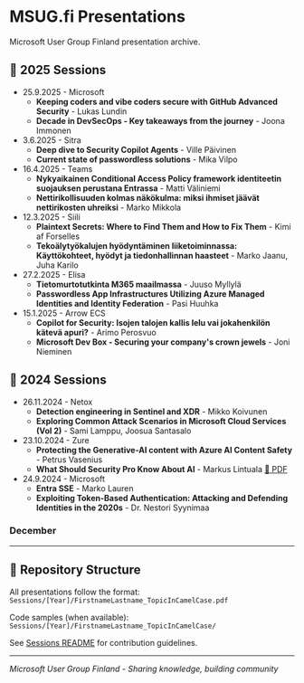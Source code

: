 # MSUG.fi Presentations

Microsoft User Group Finland presentation archive.
## 📅 2025 Sessions
- 25.9.2025 - Microsoft
  - **Keeping coders and vibe coders secure with GitHub Advanced Security** - Lukas Lundin
  - **Decade in DevSecOps - Key takeaways from the journey** - Joona Immonen
- 3.6.2025 - Sitra
  - **Deep dive to Security Copilot Agents** - Ville Päivinen
  - **Current state of passwordless solutions** - Mika Vilpo
- 16.4.2025 - Teams
  - **Nykyaikainen Conditional Access Policy framework identiteetin suojauksen perustana Entrassa** - Matti Väliniemi
  - **Nettirikollisuuden kolmas näkökulma: miksi ihmiset jäävät nettirikosten uhreiksi** - Marko Mikkola
- 12.3.2025 - Siili
  - **Plaintext Secrets: Where to Find Them and How to Fix Them** - Kimi af Forselles
  - **Tekoälytyökalujen hyödyntäminen liiketoiminnassa: Käyttökohteet, hyödyt ja tiedonhallinnan haasteet** - Marko Jaanu, Juha Karilo
- 27.2.2025 - Elisa
  - **Tietomurtotutkinta M365 maailmassa** - Juuso Myllylä
  - **Passwordless App Infrastructures Utilizing Azure Managed Identities and Identity Federation** - Pasi Huuhka
- 15.1.2025 - Arrow ECS
  - **Copilot for Security: Isojen talojen kallis lelu vai jokahenkilön kätevä apuri?** - Arimo Perosvuo
  - **Microsoft Dev Box - Securing your company's crown jewels** - Joni Nieminen

### 
## 📅 2024 Sessions

- 26.11.2024 - Netox
  - **Detection engineering in Sentinel and XDR** - Mikko Koivunen
  - **Exploring Common Attack Scenarios in Microsoft Cloud Services (Vol 2)** - Sami Lamppu, Joosua Santasalo
- 23.10.2024 - Zure
  - **Protecting the Generative-AI content with Azure AI Content Safety** - Petrus Vasenius
  - **What Should Security Pro Know About AI** - Markus Lintuala [📄 PDF](Sessions/2024/MarkusLintuala_WhatShouldSecurityProKnowAboutAI.pdf)
- 24.9.2024 - Microsoft
  - **Entra SSE** - Marko Lauren
  - **Exploiting Token-Based Authentication: Attacking and Defending Identities in the 2020s** - Dr. Nestori Syynimaa

### December
---

## 📁 Repository Structure

All presentations follow the format: `Sessions/[Year]/FirstnameLastname_TopicInCamelCase.pdf`

Code samples (when available): `Sessions/[Year]/FirstnameLastname_TopicInCamelCase/`

See [Sessions README](Sessions/README.md) for contribution guidelines.

---
*Microsoft User Group Finland - Sharing knowledge, building community*